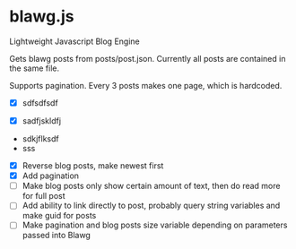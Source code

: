blawg.js
========

Lightweight Javascript Blog Engine

Gets blawg posts from posts/post.json. Currently all posts are contained in the same file.

Supports pagination. Every 3 posts makes one page, which is hardcoded.


-[x] sdfsdfsdf

- [x] sadfjskldfj
- sdkjflksdf
- sss


- [x] Reverse blog posts, make newest first
- [x] Add pagination
- [ ] Make blog posts only show certain amount of text, then do read more for full post
- [ ] Add ability to link directly to post, probably query string variables and make guid for posts
- [ ] Make pagination and blog posts size variable depending on parameters passed into Blawg
